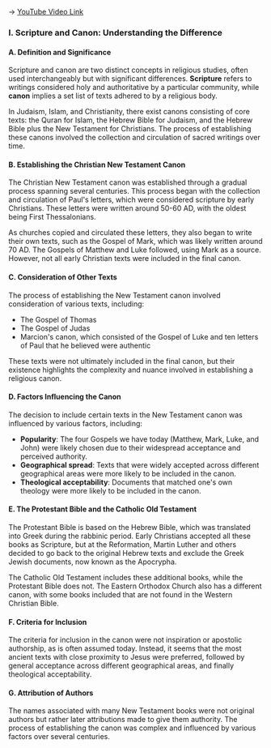 -> [YouTube Video Link](https://www.youtube.com/watch?v=u72myyXDA74&list=PL279CFA55C51E75E0&index=2&pp=iAQB)

### I. Scripture and Canon: Understanding the Difference
#### A. Definition and Significance

Scripture and canon are two distinct concepts in religious studies, often used interchangeably but with significant differences. **Scripture** refers to writings considered holy and authoritative by a particular community, while **canon** implies a set list of texts adhered to by a religious body.

In Judaism, Islam, and Christianity, there exist canons consisting of core texts: the Quran for Islam, the Hebrew Bible for Judaism, and the Hebrew Bible plus the New Testament for Christians. The process of establishing these canons involved the collection and circulation of sacred writings over time.

#### B. Establishing the Christian New Testament Canon

The Christian New Testament canon was established through a gradual process spanning several centuries. This process began with the collection and circulation of Paul's letters, which were considered scripture by early Christians. These letters were written around 50-60 AD, with the oldest being First Thessalonians.

As churches copied and circulated these letters, they also began to write their own texts, such as the Gospel of Mark, which was likely written around 70 AD. The Gospels of Matthew and Luke followed, using Mark as a source. However, not all early Christian texts were included in the final canon.

#### C. Consideration of Other Texts

The process of establishing the New Testament canon involved consideration of various texts, including:

*   The Gospel of Thomas
*   The Gospel of Judas
*   Marcion's canon, which consisted of the Gospel of Luke and ten letters of Paul that he believed were authentic

These texts were not ultimately included in the final canon, but their existence highlights the complexity and nuance involved in establishing a religious canon.

#### D. Factors Influencing the Canon

The decision to include certain texts in the New Testament canon was influenced by various factors, including:

*   **Popularity**: The four Gospels we have today (Matthew, Mark, Luke, and John) were likely chosen due to their widespread acceptance and perceived authority.
*   **Geographical spread**: Texts that were widely accepted across different geographical areas were more likely to be included in the canon.
*   **Theological acceptability**: Documents that matched one's own theology were more likely to be included in the canon.

#### E. The Protestant Bible and the Catholic Old Testament

The Protestant Bible is based on the Hebrew Bible, which was translated into Greek during the rabbinic period. Early Christians accepted all these books as Scripture, but at the Reformation, Martin Luther and others decided to go back to the original Hebrew texts and exclude the Greek Jewish documents, now known as the Apocrypha.

The Catholic Old Testament includes these additional books, while the Protestant Bible does not. The Eastern Orthodox Church also has a different canon, with some books included that are not found in the Western Christian Bible.

#### F. Criteria for Inclusion

The criteria for inclusion in the canon were not inspiration or apostolic authorship, as is often assumed today. Instead, it seems that the most ancient texts with close proximity to Jesus were preferred, followed by general acceptance across different geographical areas, and finally theological acceptability.

#### G. Attribution of Authors

The names associated with many New Testament books were not original authors but rather later attributions made to give them authority. The process of establishing the canon was complex and influenced by various factors over several centuries.